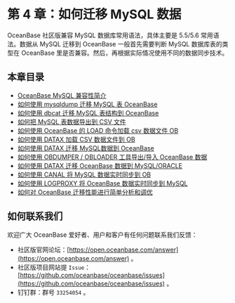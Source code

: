 # 第 4 章：如何迁移 MySQL 数据

OceanBase 社区版兼容 MySQL 数据库常用语法，具体主要是 5.5/5.6 常用语法。数据从 MySQL 迁移到 OceanBase 一般首先需要判断 MySQL 数据库表的类型在 OceanBase 里是否兼容。然后，再根据实际情况使用不同的数据同步技术。

## 本章目录

+ [OceanBase MySQL 兼容性简介](4.1.md)
+ [如何使用 mysqldump 迁移 MySQL 表 OceanBase](4.2.md)
+ [如何使用 dbcat 迁移 MySQL 表结构到 OceanBase](4.3.md)
+ [如何把 MySQL 表数据导出到 CSV 文件](4.4.md)
+ [如何使用 OceanBase 的 LOAD 命令加载 csv 数据文件 OB](4.5.md)
+ [如何使用 DATAX 加载 CSV 数据文件到 OB](4.6.md)
+ [如何使用 DATAX 迁移 MySQL数据到 OceanBase](4.7.md)
+ [如何使用 OBDUMPER / OBLOADER 工具导出/导入 OceanBase 数据](4.8.md)
+ [如何使用 DATAX 迁移 OceanBase 数据到 MySQL/ORACLE](4.9.md)
+ [如何使用 CANAL 将 MySQL 数据实时同步到 OB](4.10.md)
+ [如何使用 LOGPROXY 将 OceanBase 数据实时同步到 MySQL](4.11.md)
+ [如何对 OceanBase 迁移性能进行简单分析和调优](4.12.md)

## 如何联系我们

欢迎广大 OceanBase 爱好者、用户和客户有任何问题联系我们反馈：

+ 社区版官网论坛：[https://open.oceanbase.com/answer](https://open.oceanbase.com/answer) 。
+ 社区版项目网站提 `Issue`：[https://github.com/oceanbase/oceanbase/issues](https://github.com/oceanbase/oceanbase/issues) 。
+ 钉钉群：群号 `33254054` 。